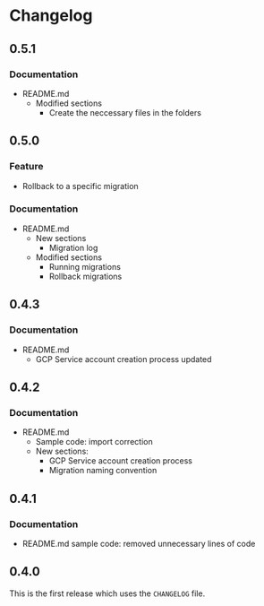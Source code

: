 # Changelog

## 0.5.1

### Documentation

- README.md
    - Modified sections
        - Create the neccessary files in the folders

## 0.5.0

### Feature

- Rollback to a specific migration

### Documentation

- README.md
    - New sections
        - Migration log
    - Modified sections
        - Running migrations
        - Rollback migrations

## 0.4.3

### Documentation

- README.md
    - GCP Service account creation process updated

## 0.4.2

### Documentation

- README.md
    - Sample code: import correction
    - New sections:
        - GCP Service account creation process
        - Migration naming convention

## 0.4.1

### Documentation

- README.md sample code: removed unnecessary lines of code

## 0.4.0

This is the first release which uses the `CHANGELOG` file.
